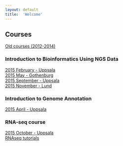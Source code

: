 ```yaml
---
layout: default
title:  'Welcome'
---
```


## Courses

[Old courses (2012-2014)](http://uppnex.se/twiki/bin/view/Courses/)

<!--- ### Metagenomics Workshop  

2015 November - Uppsala  [2015 November - Uppsala](Metagenomics/1511/) -->

### Introduction to Bioinformatics Using NGS Data 
[2015 February - Uppsala](ngsintro/1502/)   
[2015 May - Gothenburg](ngsintro/1505/)  
[2015 September - Uppsala](ngsintro/1509/)  
[2015 November - Lund](ngsintro/1511/)  

### Introduction to Genome Annotation 

[2015 April - Uppsala](annotation/2015/)  



### RNA-seq course ###

[2015 October - Uppsala](rnaseq1510/)  
[RNAseq tutorials](rnaseq/labs)  
